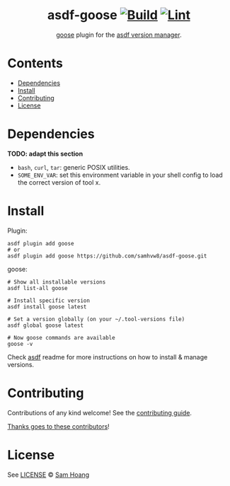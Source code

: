<div align="center">

# asdf-goose [![Build](https://github.com/samhvw8/asdf-goose/actions/workflows/build.yml/badge.svg)](https://github.com/samhvw8/asdf-goose/actions/workflows/build.yml) [![Lint](https://github.com/samhvw8/asdf-goose/actions/workflows/lint.yml/badge.svg)](https://github.com/samhvw8/asdf-goose/actions/workflows/lint.yml)


[goose](https://pressly.github.io/goose/) plugin for the [asdf version manager](https://asdf-vm.com).

</div>

# Contents

- [Dependencies](#dependencies)
- [Install](#install)
- [Contributing](#contributing)
- [License](#license)

# Dependencies

**TODO: adapt this section**

- `bash`, `curl`, `tar`: generic POSIX utilities.
- `SOME_ENV_VAR`: set this environment variable in your shell config to load the correct version of tool x.

# Install

Plugin:

```shell
asdf plugin add goose
# or
asdf plugin add goose https://github.com/samhvw8/asdf-goose.git
```

goose:

```shell
# Show all installable versions
asdf list-all goose

# Install specific version
asdf install goose latest

# Set a version globally (on your ~/.tool-versions file)
asdf global goose latest

# Now goose commands are available
goose -v
```

Check [asdf](https://github.com/asdf-vm/asdf) readme for more instructions on how to
install & manage versions.

# Contributing

Contributions of any kind welcome! See the [contributing guide](contributing.md).

[Thanks goes to these contributors](https://github.com/samhvw8/asdf-goose/graphs/contributors)!

# License

See [LICENSE](LICENSE) © [Sam Hoang](https://github.com/samhvw8/)
